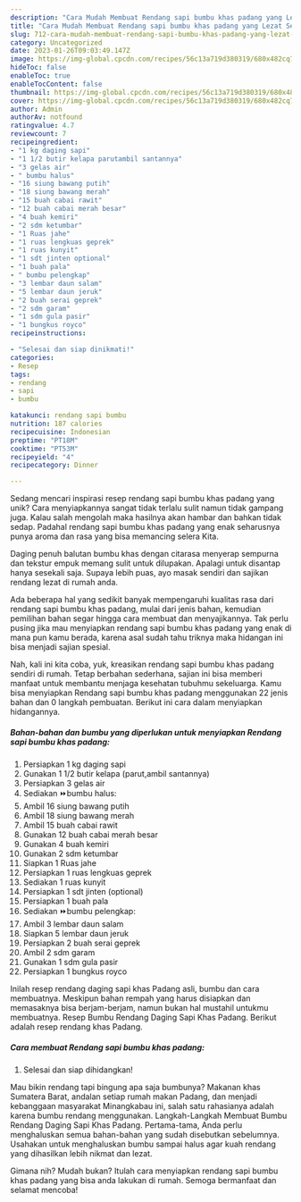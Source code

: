 ```yaml
---
description: "Cara Mudah Membuat Rendang sapi bumbu khas padang yang Lezat Sekali"
title: "Cara Mudah Membuat Rendang sapi bumbu khas padang yang Lezat Sekali"
slug: 712-cara-mudah-membuat-rendang-sapi-bumbu-khas-padang-yang-lezat-sekali
category: Uncategorized
date: 2023-01-26T09:03:49.147Z
image: https://img-global.cpcdn.com/recipes/56c13a719d380319/680x482cq70/rendang-sapi-bumbu-khas-padang-foto-resep-utama.jpg
hideToc: false
enableToc: true
enableTocContent: false
thumbnail: https://img-global.cpcdn.com/recipes/56c13a719d380319/680x482cq70/rendang-sapi-bumbu-khas-padang-foto-resep-utama.jpg
cover: https://img-global.cpcdn.com/recipes/56c13a719d380319/680x482cq70/rendang-sapi-bumbu-khas-padang-foto-resep-utama.jpg
author: Admin
authorAv: notfound
ratingvalue: 4.7
reviewcount: 7
recipeingredient:
- "1 kg daging sapi"
- "1 1/2 butir kelapa parutambil santannya"
- "3 gelas air"
- " bumbu halus"
- "16 siung bawang putih"
- "18 siung bawang merah"
- "15 buah cabai rawit"
- "12 buah cabai merah besar"
- "4 buah kemiri"
- "2 sdm ketumbar"
- "1 Ruas jahe"
- "1 ruas lengkuas geprek"
- "1 ruas kunyit"
- "1 sdt jinten optional"
- "1 buah pala"
- " bumbu pelengkap"
- "3 lembar daun salam"
- "5 lembar daun jeruk"
- "2 buah serai geprek"
- "2 sdm garam"
- "1 sdm gula pasir"
- "1 bungkus royco"
recipeinstructions:

- "Selesai dan siap dinikmati!"
categories:
- Resep
tags:
- rendang
- sapi
- bumbu

katakunci: rendang sapi bumbu 
nutrition: 187 calories
recipecuisine: Indonesian
preptime: "PT18M"
cooktime: "PT53M"
recipeyield: "4"
recipecategory: Dinner

---
```





Sedang mencari inspirasi resep rendang sapi bumbu khas padang yang unik? Cara menyiapkannya sangat tidak terlalu sulit namun tidak gampang juga. Kalau salah mengolah maka hasilnya akan hambar dan bahkan tidak sedap. Padahal rendang sapi bumbu khas padang yang enak seharusnya punya aroma dan rasa yang bisa memancing selera Kita.





Daging penuh balutan bumbu khas dengan citarasa menyerap sempurna dan tekstur empuk memang sulit untuk dilupakan. Apalagi untuk disantap hanya sesekali saja. Supaya lebih puas, ayo masak sendiri dan sajikan rendang lezat di rumah anda.

Ada beberapa hal yang sedikit banyak mempengaruhi kualitas rasa dari rendang sapi bumbu khas padang, mulai dari jenis bahan, kemudian pemilihan bahan segar hingga cara membuat dan menyajikannya. Tak perlu pusing jika mau menyiapkan rendang sapi bumbu khas padang yang enak di mana pun kamu berada, karena asal sudah tahu triknya maka hidangan ini bisa menjadi sajian spesial.






Nah, kali ini kita coba, yuk, kreasikan rendang sapi bumbu khas padang sendiri di rumah. Tetap berbahan sederhana, sajian ini bisa memberi manfaat untuk membantu menjaga kesehatan tubuhmu sekeluarga. Kamu bisa menyiapkan Rendang sapi bumbu khas padang menggunakan 22 jenis bahan dan 0 langkah pembuatan. Berikut ini cara dalam menyiapkan hidangannya.

<!--inarticleads1-->

##### Bahan-bahan dan bumbu yang diperlukan untuk menyiapkan Rendang sapi bumbu khas padang:

1. Persiapkan 1 kg daging sapi
1. Gunakan 1 1/2 butir kelapa (parut,ambil santannya)
1. Persiapkan 3 gelas air
1. Sediakan  ⏩bumbu halus:
1. Ambil 16 siung bawang putih
1. Ambil 18 siung bawang merah
1. Ambil 15 buah cabai rawit
1. Gunakan 12 buah cabai merah besar
1. Gunakan 4 buah kemiri
1. Gunakan 2 sdm ketumbar
1. Siapkan 1 Ruas jahe
1. Persiapkan 1 ruas lengkuas geprek
1. Sediakan 1 ruas kunyit
1. Persiapkan 1 sdt jinten (optional)
1. Persiapkan 1 buah pala
1. Sediakan  ⏩bumbu pelengkap:
1. Ambil 3 lembar daun salam
1. Siapkan 5 lembar daun jeruk
1. Persiapkan 2 buah serai geprek
1. Ambil 2 sdm garam
1. Gunakan 1 sdm gula pasir
1. Persiapkan 1 bungkus royco


Inilah resep rendang daging sapi khas Padang asli, bumbu dan cara membuatnya. Meskipun bahan rempah yang harus disiapkan dan memasaknya bisa berjam-berjam, namun bukan hal mustahil untukmu membuatnya. Resep Bumbu Rendang Daging Sapi Khas Padang. Berikut adalah resep rendang khas Padang. 

<!--inarticleads2-->

##### Cara membuat Rendang sapi bumbu khas padang:


1. Selesai dan siap dihidangkan!

Mau bikin rendang tapi bingung apa saja bumbunya? Makanan khas Sumatera Barat, andalan setiap rumah makan Padang, dan menjadi kebanggaan masyarakat Minangkabau ini, salah satu rahasianya adalah karena bumbu rendang menggunakan. Langkah-Langkah Membuat Bumbu Rendang Daging Sapi Khas Padang. Pertama-tama, Anda perlu menghaluskan semua bahan-bahan yang sudah disebutkan sebelumnya. Usahakan untuk menghaluskan bumbu sampai halus agar kuah rendang yang dihasilkan lebih nikmat dan lezat. 

Gimana nih? Mudah bukan? Itulah cara menyiapkan rendang sapi bumbu khas padang yang bisa anda lakukan di rumah. Semoga bermanfaat dan selamat mencoba!
